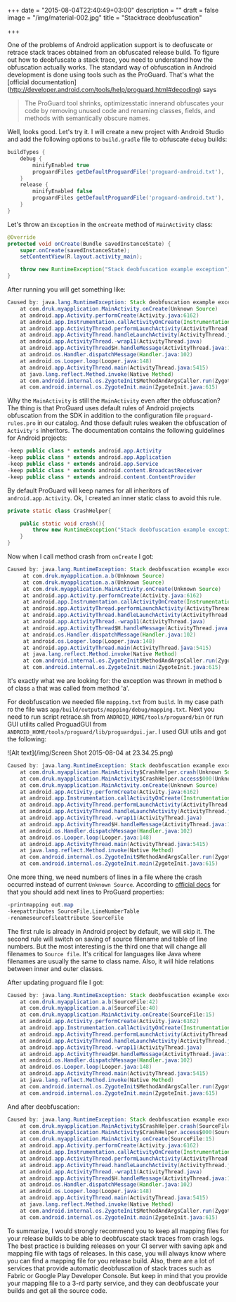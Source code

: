 +++
date = "2015-08-04T22:40:49+03:00"
description = ""
draft = false
image = "/img/material-002.jpg"
title = "Stacktrace deobfuscation"

+++

One of the problems of Android application support is to deofuscate or retrace stack traces obtained from an obfuscated release build. To figure out how to deobfuscate a stack trace, you need to understand how the obfuscation actually works. The standard way of obfuscation in Android development is done using tools such as the ProGuard. That's what the [official documentation] (http://developer.android.com/tools/help/proguard.html#decoding) says

> The ProGuard tool shrinks, optimizesstatic innerand obfuscates your code by removing unused code and renaming classes, fields, and methods with semantically obscure names. 

Well, looks good. Let's try it. I will create a new project with Android Studio and add the following options to `build.gradle` file to obfuscate `debug` builds:

~~~gradle
buildTypes {
    debug {
        minifyEnabled true
        proguardFiles getDefaultProguardFile('proguard-android.txt'), 'proguard-rules.pro'
    }
    release {
        minifyEnabled false
        proguardFiles getDefaultProguardFile('proguard-android.txt'), 'proguard-rules.pro'
    }
}
~~~
    
Let's throw an `Exception` in the `onCreate` method of `MainActivity` class:
   
~~~java
@Override
protected void onCreate(Bundle savedInstanceState) {
    super.onCreate(savedInstanceState);
    setContentView(R.layout.activity_main);

    throw new RuntimeException("Stack deobfuscation example exception");
}
~~~
    
After running you will get something like:

~~~java    
Caused by: java.lang.RuntimeException: Stack deobfuscation example exception
    at com.druk.myapplication.MainActivity.onCreate(Unknown Source)
    at android.app.Activity.performCreate(Activity.java:6162)
    at android.app.Instrumentation.callActivityOnCreate(Instrumentation.java:1107)
    at android.app.ActivityThread.performLaunchActivity(ActivityThread.java:2370)
    at android.app.ActivityThread.handleLaunchActivity(ActivityThread.java:2477)
    at android.app.ActivityThread.-wrap11(ActivityThread.java)
    at android.app.ActivityThread$H.handleMessage(ActivityThread.java:1345)
    at android.os.Handler.dispatchMessage(Handler.java:102)
    at android.os.Looper.loop(Looper.java:148)
    at android.app.ActivityThread.main(ActivityThread.java:5415)
    at java.lang.reflect.Method.invoke(Native Method)
    at com.android.internal.os.ZygoteInit$MethodAndArgsCaller.run(ZygoteInit.java:725)
    at com.android.internal.os.ZygoteInit.main(ZygoteInit.java:615)
~~~

Why the `MainActivity` is still the `MainActivity` even after the obfuscation? The thing is that ProGuard uses default rules of Android projects obfuscation from the SDK in addition to the configuration file `proguard-rules.pro` in our catalog. And those default rules weaken the obfuscation of `Activity's` inheritors. The documentation contains the following guidelines for Android projects:

~~~java
-keep public class * extends android.app.Activity
-keep public class * extends android.app.Application
-keep public class * extends android.app.Service
-keep public class * extends android.content.BroadcastReceiver
-keep public class * extends android.content.ContentProvider
~~~

By default ProGuard will keep names for all inheritors of `android.app.Activity`. Ok, I created an inner static class to avoid this rule.

~~~java
private static class CrashHelper{

    public static void crash(){
        throw new RuntimeException("Stack deobfuscation example exception");
    }
}
~~~

Now when I call method crash from `onCreate` I got:     

~~~java 
Caused by: java.lang.RuntimeException: Stack deobfuscation example exception
     at com.druk.myapplication.a.b(Unknown Source)
     at com.druk.myapplication.a.a(Unknown Source)
     at com.druk.myapplication.MainActivity.onCreate(Unknown Source)
     at android.app.Activity.performCreate(Activity.java:6162)
     at android.app.Instrumentation.callActivityOnCreate(Instrumentation.java:1107)
     at android.app.ActivityThread.performLaunchActivity(ActivityThread.java:2370)
     at android.app.ActivityThread.handleLaunchActivity(ActivityThread.java:2477)
     at android.app.ActivityThread.-wrap11(ActivityThread.java)
     at android.app.ActivityThread$H.handleMessage(ActivityThread.java:1345)
     at android.os.Handler.dispatchMessage(Handler.java:102)
     at android.os.Looper.loop(Looper.java:148)
     at android.app.ActivityThread.main(ActivityThread.java:5415)
     at java.lang.reflect.Method.invoke(Native Method)
     at com.android.internal.os.ZygoteInit$MethodAndArgsCaller.run(ZygoteInit.java:725)
     at com.android.internal.os.ZygoteInit.main(ZygoteInit.java:615)
~~~

It's exactly what we are looking for: the exception was thrown in method `b` of class `a` that was called from method 'a'.

For deobfuscation we needed file `mapping.txt` from `build`. In my case path ro the file was `app/build/outputs/mapping/debug/mapping.txt`. Next you need to run script retrace.sh from `ANDROID_HOME/tools/proguard/bin` or run GUI utilits called ProguadGUI from `ANDROID_HOME/tools/proguard/lib/proguardgui.jar`. I used GUI utils and got the following:

![Alt text](/img/Screen Shot 2015-08-04 at 23.34.25.png)

~~~java 
Caused by: java.lang.RuntimeException: Stack deobfuscation example exception
    at com.druk.myapplication.MainActivity$CrashHelper.crash(Unknown Source)
    at com.druk.myapplication.MainActivity$CrashHelper.access$000(Unknown Source)
    at com.druk.myapplication.MainActivity.onCreate(Unknown Source)
    at android.app.Activity.performCreate(Activity.java:6162)
    at android.app.Instrumentation.callActivityOnCreate(Instrumentation.java:1107)
    at android.app.ActivityThread.performLaunchActivity(ActivityThread.java:2370)
    at android.app.ActivityThread.handleLaunchActivity(ActivityThread.java:2477)
    at android.app.ActivityThread.-wrap11(ActivityThread.java)
    at android.app.ActivityThread$H.handleMessage(ActivityThread.java:1345)
    at android.os.Handler.dispatchMessage(Handler.java:102)
    at android.os.Looper.loop(Looper.java:148)
    at android.app.ActivityThread.main(ActivityThread.java:5415)
    at java.lang.reflect.Method.invoke(Native Method)
    at com.android.internal.os.ZygoteInit$MethodAndArgsCaller.run(ZygoteInit.java:725)
    at com.android.internal.os.ZygoteInit.main(ZygoteInit.java:615)
~~~

One more thing, we need numbers of lines in a file where the crash occurred instead of current `Unknown Source`. According to [official docs](http://proguard.sourceforge.net/manual/examples.html#stacktrace) for that you should add next lines to ProGuard properties:
 
~~~java
-printmapping out.map
-keepattributes SourceFile,LineNumberTable
-renamesourcefileattribute SourceFile
~~~

The first rule is already in Android project by default, we will skip it. The second rule will switch on saving of source filename and table of line numbers. But the most interesting is the third one that will change all filenames to `Source file`. It's critical for languages like Java where filenames are usually the same to class name. Also, it will hide relations between inner and outer classes.

After updating proguard file I got:

~~~java
Caused by: java.lang.RuntimeException: Stack deobfuscation example exception
    at com.druk.myapplication.a.b(SourceFile:42)
    at com.druk.myapplication.a.a(SourceFile:40)
    at com.druk.myapplication.MainActivity.onCreate(SourceFile:15)
    at android.app.Activity.performCreate(Activity.java:6162)
    at android.app.Instrumentation.callActivityOnCreate(Instrumentation.java:1107)
    at android.app.ActivityThread.performLaunchActivity(ActivityThread.java:2370)
    at android.app.ActivityThread.handleLaunchActivity(ActivityThread.java:2477)
    at android.app.ActivityThread.-wrap11(ActivityThread.java)
    at android.app.ActivityThread$H.handleMessage(ActivityThread.java:1345)
    at android.os.Handler.dispatchMessage(Handler.java:102)
    at android.os.Looper.loop(Looper.java:148)
    at android.app.ActivityThread.main(ActivityThread.java:5415)
    at java.lang.reflect.Method.invoke(Native Method)
    at com.android.internal.os.ZygoteInit$MethodAndArgsCaller.run(ZygoteInit.java:725)
    at com.android.internal.os.ZygoteInit.main(ZygoteInit.java:615)
~~~

And after deobfuscation:

~~~java
Caused by: java.lang.RuntimeException: Stack deobfuscation example exception
    at com.druk.myapplication.MainActivity$CrashHelper.crash(SourceFile:42)
    at com.druk.myapplication.MainActivity$CrashHelper.access$000(SourceFile:40)
    at com.druk.myapplication.MainActivity.onCreate(SourceFile:15)
    at android.app.Activity.performCreate(Activity.java:6162)
    at android.app.Instrumentation.callActivityOnCreate(Instrumentation.java:1107)
    at android.app.ActivityThread.performLaunchActivity(ActivityThread.java:2370)
    at android.app.ActivityThread.handleLaunchActivity(ActivityThread.java:2477)
    at android.app.ActivityThread.-wrap11(ActivityThread.java)
    at android.app.ActivityThread$H.handleMessage(ActivityThread.java:1345)
    at android.os.Handler.dispatchMessage(Handler.java:102)
    at android.os.Looper.loop(Looper.java:148)
    at android.app.ActivityThread.main(ActivityThread.java:5415)
    at java.lang.reflect.Method.invoke(Native Method)
    at com.android.internal.os.ZygoteInit$MethodAndArgsCaller.run(ZygoteInit.java:725)
    at com.android.internal.os.ZygoteInit.main(ZygoteInit.java:615)
~~~

To summarize, I would strongly recommend you to keep all mapping files for your release builds to be able to deobfuscate stack traces from crash logs. The best practice is building releases on your CI server with saving apk and mapping file with tags of releases. In this case, you will always know where you can find a mapping file for you release build. Also, there are a lot of services that provide automatic deobfuscation of stack traces such as Fabric or Google Play Developer Console. But keep in mind that you provide your mapping file to a 3-rd party service, and they can deobfuscate your builds and get all the source code.